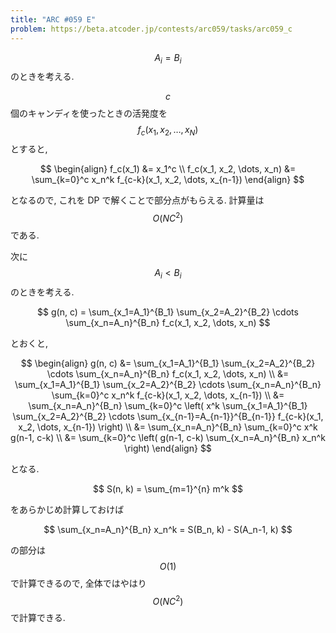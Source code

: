 ```yaml
---
title: "ARC #059 E"
problem: https://beta.atcoder.jp/contests/arc059/tasks/arc059_c
---
```

$$ A_i = B_i $$ のときを考える.

$$ c $$ 個のキャンディを使ったときの活発度を $$ f_c(x_1, x_2, \dots, x_N) $$ とすると,

$$
\begin{align}
f_c(x_1) &= x_1^c \\
f_c(x_1, x_2, \dots, x_n) &= \sum_{k=0}^c x_n^k f_{c-k}(x_1, x_2, \dots, x_{n-1})
\end{align}
$$

となるので, これを DP で解くことで部分点がもらえる. 計算量は $$ O(NC^2) $$ である.

次に $$ A_i \lt B_i $$ のときを考える.

$$
g(n, c) = \sum_{x_1=A_1}^{B_1} \sum_{x_2=A_2}^{B_2} \cdots \sum_{x_n=A_n}^{B_n} f_c(x_1, x_2, \dots, x_n)
$$

とおくと,

$$
\begin{align}
g(n, c) &= \sum_{x_1=A_1}^{B_1} \sum_{x_2=A_2}^{B_2} \cdots \sum_{x_n=A_n}^{B_n} f_c(x_1, x_2, \dots, x_n) \\
        &= \sum_{x_1=A_1}^{B_1} \sum_{x_2=A_2}^{B_2} \cdots \sum_{x_n=A_n}^{B_n} \sum_{k=0}^c x_n^k f_{c-k}(x_1, x_2, \dots, x_{n-1}) \\
        &= \sum_{x_n=A_n}^{B_n} \sum_{k=0}^c \left( x^k \sum_{x_1=A_1}^{B_1} \sum_{x_2=A_2}^{B_2} \cdots \sum_{x_{n-1}=A_{n-1}}^{B_{n-1}} f_{c-k}(x_1, x_2, \dots, x_{n-1}) \right) \\
        &= \sum_{x_n=A_n}^{B_n} \sum_{k=0}^c x^k g(n-1, c-k) \\
        &= \sum_{k=0}^c \left( g(n-1, c-k) \sum_{x_n=A_n}^{B_n} x_n^k \right)
\end{align}
$$

となる.

$$
S(n, k) = \sum_{m=1}^{n} m^k
$$

をあらかじめ計算しておけば

$$
\sum_{x_n=A_n}^{B_n} x_n^k = S(B_n, k) - S(A_n-1, k)
$$

の部分は $$ O(1) $$ で計算できるので, 全体ではやはり $$ O(NC^2) $$ で計算できる.

